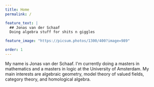 ```yaml
---
title: Home
permalink: /

feature_text: |
  ## Jonas van der Schaaf
  Doing algebra stuff for shits n giggles

feature_image: "https://picsum.photos/1300/400?image=989"

order: 1
---
```


My name is Jonas van der Schaaf. I'm currently doing a masters in mathematics
and a masters in logic at the University of Amsterdam. My main interests are
algebraic geometry, model theory of valued fields, category theory, and
homological algebra.